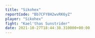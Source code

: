```yaml
---
title: "Sikohex"
reportCode: "Bb7CFY8H2wvRK6yZ"
player: "Sikohex"
fight: "Kael'thas Sunstrider"
date: 2021-10-27T18:44:38.310000+00:00
---
```

